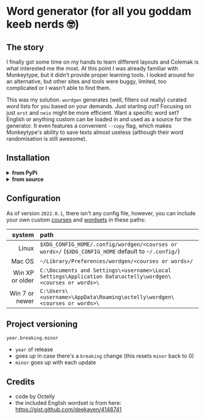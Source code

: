 # Word generator (for all you goddam keeb nerds 🤓)

## The story

I finally got some time on my hands to learn different layouts and Colemak is what interested me the most. At this point I was already familiar with Monkeytype, but it didn't provide proper learning tools. I looked around for an alternative, but other sites and tools were buggy, limited, too complicated or I wasn't able to find them.

This was my solution. `wordgen` generates (well, filters out really) curated word lists for you based on your demands. Just starting out? Focusing on just `arst` and `neio` might be more efficient. Want a specific word set? English or anything custom can be loaded in and used as a source for the generator. It even features a convenient `--copy` flag, which makes Monkeytype's ability to save texts almost useless (although their word randomisation is still awesome).

## Installation

<details>
  <summary><b>from PyPi</b></summary>
  
  - *nix: `pipx install wordgen` or `python3 -m pip install wordgen`
  - Win: `pipx install wordgen` or `python -m pip install wordgen`
 
  > **Note**: May differ based on your installation
</details>

<details>
  <summary><b>from source</b></summary>

  If you want to do this, you can probably figure it out. If you can't, give me some time and I'll eventually rewrite this section to be more useful. (or someone can make a pr)
</details>

## Configuration

As of version `2022.0.1`, there isn't any config file, however, you can include your own custom [courses](src/wordgen/data/courses) and [wordsets](src/wordgen/data/words) in these paths:

|          system | path                                                                                                       |
|            ---: | :---                                                                                                       |
|           Linux | `$XDG_CONFIG_HOME/.config/wordgen/<courses or words>/` (`$XDG_CONFIG_HOME` default to `~/.config/`)        |
|          Mac OS | `~/Library/Preferences/wordgen/<courses or words>/`                                                        |
| Win XP or older | `C:\Documents and Settings\<username>\Local Settings\Application Data\octelly\wordgen\<courses or words>\` |
|  Win 7 or newer | `C:\Users\<username>\AppData\Roaming\octelly\wordgen\<courses or words>\`                                  |

## Project versioning

`year.breaking.minor`

- `year` of release
- goes up in case there's a `breaking` change (this resets `minor` back to 0)
- `minor` goes up with each update

## Credits

- code by Octelly
- the included English wordset is from here: https://gist.github.com/deekayen/4148741 
